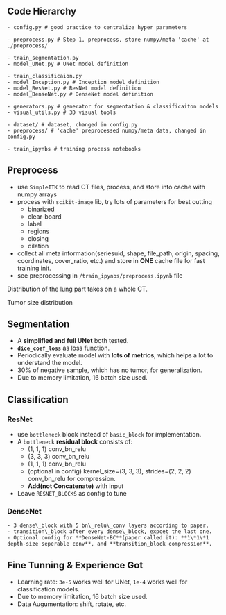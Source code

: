 
## Code Hierarchy

```
- config.py # good practice to centralize hyper parameters

- preprocess.py # Step 1, preprocess, store numpy/meta 'cache' at ./preprocess/

- train_segmentation.py 
- model_UNet.py # UNet model definition

- train_classificaion.py 
- model_Inception.py # Inception model definition
- model_ResNet.py # ResNet model definition
- model_DenseNet.py # DenseNet model definition

- generators.py # generator for segmentation & classificaiton models
- visual_utils.py # 3D visual tools

- dataset/ # dataset, changed in config.py
- preprocess/ # 'cache' preprocessed numpy/meta data, changed in config.py

- train_ipynbs # training process notebooks
```

## Preprocess

- use `SimpleITK` to read CT files, process, and store into cache with numpy arrays
- process with `scikit-image` lib, try lots of parameters for best cutting
    - binarized
    - clear-board
    - label
    - regions
    - closing
    - dilation
- collect all meta information(seriesuid, shape, file_path, origin, spacing, coordinates, cover_ratio, etc.) and store in **ONE** cache file for fast training init.
- see preprocessing in `/train_ipynbs/preprocess.ipynb` file

Distribution of the lung part takes on a whole CT.

Tumor size distribution

## Segmentation

- A **simplified and full UNet** both tested.
- **`dice_coef_loss`** as loss function.
- Periodically evaluate model with **lots of metrics**, which helps a lot to understand the model.
- 30% of negative sample, which has no tumor, for generalization.
- Due to memory limitation, 16 batch size used.

## Classification


### ResNet

- use `bottleneck` block instead of `basic_block` for implementation.
- A `bottleneck` **residual block** consists of:
    - (1, 1, 1) conv_bn_relu
    - (3, 3, 3) conv_bn_relu
    - (1, 1, 1) conv_bn_relu
    - (optional in config) kernel_size=(3, 3, 3), strides=(2, 2, 2) conv_bn_relu for compression.
    - **Add(not Concatenate)** with input
- Leave `RESNET_BLOCKS` as config to tune

### DenseNet
    - 3 dense\_block with 5 bn\_relu\_conv layers according to paper. 
    - transition\_block after every dense\_block, expcet the last one.
    - Optional config for **DenseNet-BC**(paper called it): **1\*1\*1 depth-size seperable conv**, and **transition_block compression**.

## Fine Tunning & Experience Got 

- Learning rate: `3e-5` works well for UNet, `1e-4` works well for classification models.
- Due to memory limitation, 16 batch size used.
- Data Augumentation: shift, rotate, etc.

